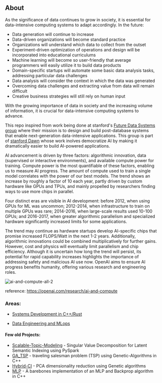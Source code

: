 
## About

As the significance of data continues to grow in society, it is essential for data-intensive computing systems to adapt accordingly. In the future:

- Data generation will continue to increase
- Data-driven organizations will become standard practice
- Organizations will understand which data to collect from the outset
- Experiment-driven optimization of operations and design will be incorporated into educational curriculums
- Machine learning will become so user-friendly that average programmers will easily utilize it to build data products
- Domain-specific startups will automate some basic data analysis tasks, addressing particular data challenges
- Data analysis will consider the context in which the data was generated
- Overcoming data challenges and extracting value from data will remain difficult
- Creative business strategies will still rely on human input

With the growing importance of data in society and the increasing volume of information, it is crucial for data-intensive computing systems to advance. 

This repo inspired from work being done at stanford's  [Future Data Systems group](http://www.futuredata.io.s3-website-us-west-2.amazonaws.com/) where their mission is to design and build post-database systems that enable next-generation data-intensive applications. This group is part of [stanford Dawn]() whose work inolves democratize AI by making it dramatically easier to build AI-powered applications. 

AI advancement is driven by three factors: algorithmic innovation, data (supervised or interactive environments), and available compute power for training. Compute power is the most quantifiable of these factors, enabling us to measure AI progress. The amount of compute used to train a single model correlates with the power of our best models. The trend shows an increase by roughly a factor of 10 each year, partly driven by custom hardware like GPUs and TPUs, and mainly propelled by researchers finding ways to use more chips in parallel.

Four distinct eras are visible in AI development: before 2012, when using GPUs for ML was uncommon; 2012-2014, when infrastructure to train on multiple GPUs was rare; 2014-2016, when large-scale results used 10-100 GPUs; and 2016-2017, when greater algorithmic parallelism and specialized hardware significantly increased limits for some applications.

The trend may continue as hardware startups develop AI-specific chips that promise increased FLOPS/Watt in the next 1-2 years. Additionally, algorithmic innovations could be combined multiplicatively for further gains. However, cost and physics will eventually limit parallelism and chip efficiency. Although it is uncertain how long the trend will persist, its potential for rapid capability increases highlights the importance of addressing safety and malicious AI use now. OpenAI aims to ensure AI progress benefits humanity, offering various research and engineering roles.


![ai-and-compute-all-2](https://user-images.githubusercontent.com/3470924/118594494-e9f14480-b7ec-11eb-8c31-90e0af92e532.png)

reference: https://openai.com/research/ai-and-compute 


### Areas: 
- [Systems Development in C++/Rust]()

- [Data Engineering and MLops](https://github.com/asjad99/data-engineering-ml-ops)


#### Few old Projects: 
- [Scalable-Topic-Modeling](https://github.com/asjad99/Scalable-Topic-Modeling) - Singular Value Decomposition for Latent Semantic Indexing using PySpark
- [GA_TSP](https://github.com/asjad99/Genetic-Algorithms) - traveling salesman problem (TSP) using Genetic-Algorithms in C++
- [Hybrid-CI](https://github.com/asjad99/Hybrid-CI-System) - PCA dimensionality reduction using Genetic algorithms
- [MLP](https://github.com/asjad99/MLP) - A barebones implementation of an MLP and Backprop algorithm in C++  


